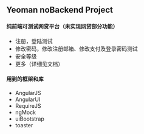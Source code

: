 ## Yeoman noBackend Project

#### 纯前端可测试网贷平台（未实现网贷部分功能）

- 注册，登陆测试
- 修改密码，修改注册邮箱、修改支付及登录密码测试
- 安全等级
- 更多（详细见文档）


#### 用到的框架和库

- AngularJS 
- AngularUI 
- RequireJS
- ngMock
- uiBootstrap
- toaster
